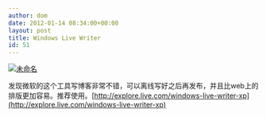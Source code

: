 ```yaml
---
author: dom
date: 2012-01-14 08:34:00+00:00
layout: post
title: Windows Live Writer
id: 51
---
```


[![未命名](http://blog.domlib.com/wp-content/uploads/2012/01/thumb.jpg)](http://blog.domlib.com/wp-content/uploads/2012/01/b6b51620b2e8.jpg)

发现微软的这个工具写博客非常不错，可以离线写好之后再发布，并且比web上的排版更加容易。推荐使用。[http://explore.live.com/windows-live-writer-xp](http://explore.live.com/windows-live-writer-xp)
